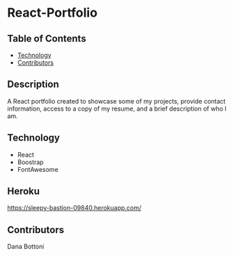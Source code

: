 # React-Portfolio

## Table of Contents

- [Technology](#technology)
- [Contributors](#contributors)

## Description
A React portfolio created to showcase some of my projects, provide contact information, access to a copy of my resume, and a brief description of who I am.

## Technology

- React
- Boostrap
- FontAwesome

## Heroku 
https://sleepy-bastion-09840.herokuapp.com/

## Contributors
Dana Bottoni
